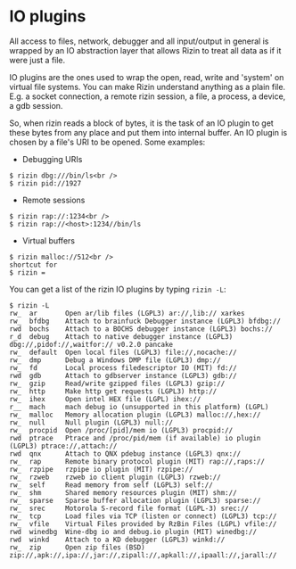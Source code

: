 # IO plugins

All access to files, network, debugger and all input/output in general is wrapped by an IO abstraction layer that
allows Rizin to treat all data as if it were just a file.

IO plugins are the ones used to wrap the open, read, write and 'system' on virtual file systems. You can make Rizin
understand anything as a plain file. E.g. a socket connection, a remote rizin session, a file, a process, a device,
a gdb session.

So, when rizin reads a block of bytes, it is the task of an IO plugin to get these bytes from any place and put them
into internal buffer. An IO plugin is chosen by a file's URI to be opened. Some examples:

* Debugging URIs
```
$ rizin dbg:///bin/ls<br />
$ rizin pid://1927
```

* Remote sessions
```
$ rizin rap://:1234<br />
$ rizin rap://<host>:1234//bin/ls
```

* Virtual buffers
```
$ rizin malloc://512<br />
shortcut for
$ rizin =
```
You can get a list of the rizin IO plugins by typing `rizin -L`:
```
$ rizin -L
rw_  ar       Open ar/lib files (LGPL3) ar://,lib:// xarkes
rw_  bfdbg    Attach to brainfuck Debugger instance (LGPL3) bfdbg://
rwd  bochs    Attach to a BOCHS debugger instance (LGPL3) bochs://
r_d  debug    Attach to native debugger instance (LGPL3) dbg://,pidof://,waitfor:// v0.2.0 pancake
rw_  default  Open local files (LGPL3) file://,nocache://
rw_  dmp      Debug a Windows DMP file (LGPL3) dmp://
rw_  fd       Local process filedescriptor IO (MIT) fd://
rwd  gdb      Attach to gdbserver instance (LGPL3) gdb://
rw_  gzip     Read/write gzipped files (LGPL3) gzip://
rw_  http     Make http get requests (LGPL3) http://
rw_  ihex     Open intel HEX file (LGPL) ihex://
r__  mach     mach debug io (unsupported in this platform) (LGPL)
rw_  malloc   Memory allocation plugin (LGPL3) malloc://,hex://
rw_  null     Null plugin (LGPL3) null://
rw_  procpid  Open /proc/[pid]/mem io (LGPL3) procpid://
rwd  ptrace   Ptrace and /proc/pid/mem (if available) io plugin (LGPL3) ptrace://,attach://
rwd  qnx      Attach to QNX pdebug instance (LGPL3) qnx://
rw_  rap      Remote binary protocol plugin (MIT) rap://,raps://
rw_  rzpipe   rzpipe io plugin (MIT) rzpipe://
rw_  rzweb    rzweb io client plugin (LGPL3) rzweb://
rw_  self     Read memory from self (LGPL3) self://
rw_  shm      Shared memory resources plugin (MIT) shm://
rw_  sparse   Sparse buffer allocation plugin (LGPL3) sparse://
rw_  srec     Motorola S-record file format (LGPL-3) srec://
rw_  tcp      Load files via TCP (listen or connect) (LGPL3) tcp://
rw_  vfile    Virtual Files provided by RzBin Files (LGPL) vfile://
rwd  winedbg  Wine-dbg io and debug.io plugin (MIT) winedbg://
rwd  winkd    Attach to a KD debugger (LGPL3) winkd://
rw_  zip      Open zip files (BSD) zip://,apk://,ipa://,jar://,zipall://,apkall://,ipaall://,jarall://
```
